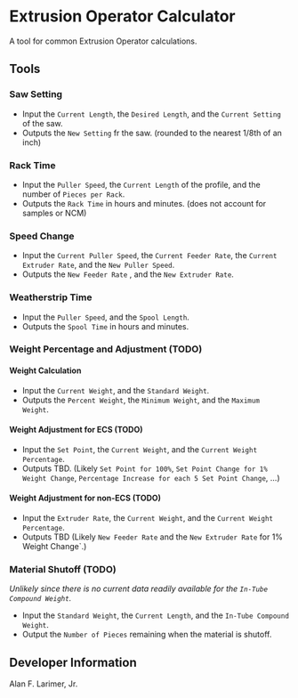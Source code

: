 # Extrusion Operator Calculator
A tool for common Extrusion Operator calculations.


## Tools
### Saw Setting
- Input the `Current Length`, the `Desired Length`, and the `Current Setting` of the saw.
- Outputs the `New Setting` fr the saw. (rounded to the nearest 1/8th of an inch)

### Rack Time
- Input the `Puller Speed`, the `Current Length` of the profile, and the number of  `Pieces per Rack`.
- Outputs the `Rack Time` in hours and minutes. (does not account for samples or NCM)

### Speed Change
- Input the `Current Puller Speed`, the `Current Feeder Rate`, the `Current Extruder Rate`, and the `New Puller Speed`.
- Outputs the `New Feeder Rate` , and the `New Extruder Rate`.

### Weatherstrip Time
- Input the `Puller Speed`, and the `Spool Length`.
- Outputs the `Spool Time` in hours and minutes.

### Weight Percentage and Adjustment (TODO)
#### Weight Calculation
- Input the `Current Weight`, and the `Standard Weight`.
- Outputs the `Percent Weight`, the `Minimum Weight`, and the `Maximum Weight`.

#### Weight Adjustment for ECS (TODO)
- Input the `Set Point`, the `Current Weight`, and the `Current Weight Percentage`.
- Outputs TBD. (Likely `Set Point for 100%`, `Set Point Change for 1% Weight Change`, `Percentage Increase for each 5 Set Point Change`, ...)

#### Weight Adjustment for non-ECS (TODO)
- Input the `Extruder Rate`, the `Current Weight`, and the `Current Weight Percentage`.
- Outputs TBD (Likely `New Feeder Rate` and the `New Extruder Rate` for 1% Weight Change`.)

### Material Shutoff (TODO)
*Unlikely since there is no current data readily available for the `In-Tube Compound Weight`.*
- Input the `Standard Weight`, the `Current Length`, and the `In-Tube Compound Weight`.
- Output the `Number of Pieces` remaining when the material is shutoff.


## Developer Information
Alan F. Larimer, Jr.
